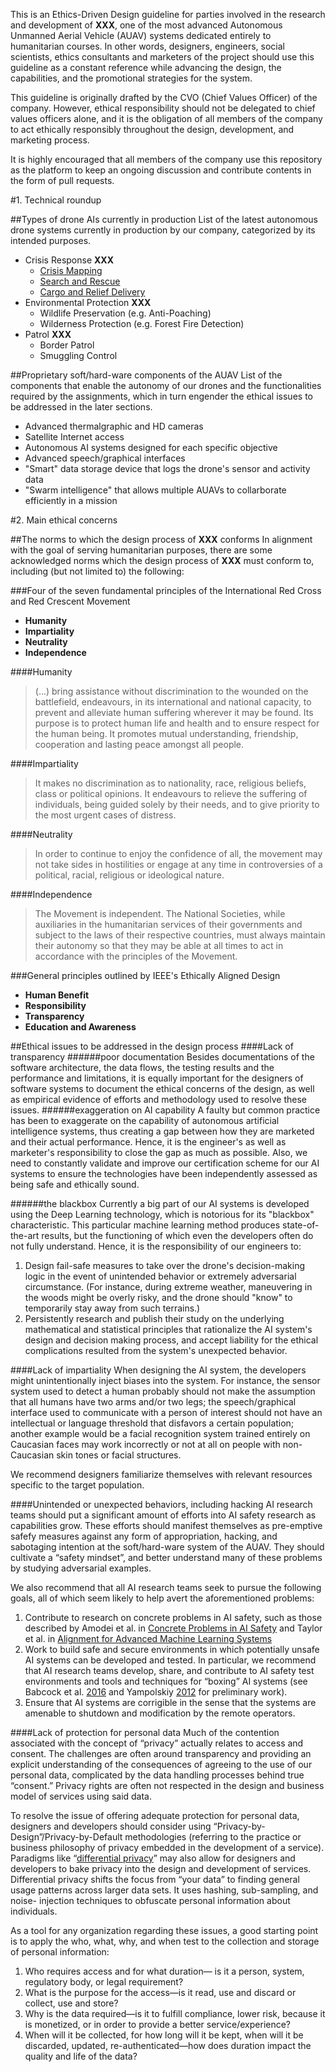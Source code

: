 
This is an Ethics-Driven Design guideline for parties involved in the research and development of **XXX**, one of the most advanced Autonomous Unmanned Aerial Vehicle (AUAV) systems dedicated entirely to humanitarian courses. In other words, designers, engineers, social scientists, ethics consultants and marketers of the project should use this guideline as a constant reference while advancing the design, the capabilities, and the promotional strategies for the system.

This guideline is originally drafted by the CVO (Chief Values Officer) of the company. However, ethical responsibility should not be delegated to chief values officers alone, and it is the obligation of all members of the company to act ethically responsibly throughout the design, development, and marketing process.

It is highly encouraged that all members of the company use this repository as the platform to keep an ongoing discussion and contribute contents in the form of pull requests.

#1. Technical roundup

##Types of drone AIs currently in production
List of the latest autonomous drone systems currently in production by our company, categorized by its intended purposes.

* Crisis Response **XXX**
  * [Crisis Mapping](https://en.wikipedia.org/wiki/Crisis_mapping)
  * [Search and Rescue](https://en.wikipedia.org/wiki/Search_and_rescue)
  * [Cargo and Relief Delivery](https://en.wikipedia.org/wiki/Delivery_drone)
* Environmental Protection **XXX**
  * Wildlife Preservation (e.g. Anti-Poaching)
  * Wilderness Protection (e.g. Forest Fire Detection)
* Patrol **XXX**
  * Border Patrol
  * Smuggling Control

##Proprietary soft/hard-ware components of the AUAV
List of the components that enable the autonomy of our drones and the functionalities required by the assignments, which in turn engender the ethical issues to be addressed in the later sections.

* Advanced thermalgraphic and HD cameras
* Satellite Internet access
* Autonomous AI systems designed for each specific objective
* Advanced speech/graphical interfaces
* "Smart" data storage device that logs the drone's sensor and activity data
* "Swarm intelligence" that allows multiple AUAVs to collarborate efficiently in a mission

#2. Main ethical concerns

##The norms to which the design process of **XXX** conforms
In alignment with the goal of serving humanitarian purposes, there are some acknowledged norms which the design process of **XXX** must conform to, including (but not limited to) the following:

###Four of the seven fundamental principles of the International Red Cross and Red Crescent Movement
* __Humanity__
* __Impartiality__
* __Neutrality__
* __Independence__

####Humanity
> (...) bring assistance without discrimination to the wounded on the battlefield, endeavours, in its international and national capacity, to prevent and alleviate human suffering wherever it may be found. Its purpose is to protect human life and health and to ensure respect for the human being. It promotes mutual understanding, friendship, cooperation and lasting peace amongst all people.

####Impartiality
> It makes no discrimination as to nationality, race, religious beliefs, class or political opinions. It endeavours to relieve the suffering of individuals, being guided solely by their needs, and to give priority to the most urgent cases of distress.

####Neutrality
> In order to continue to enjoy the confidence of all, the movement may not take sides in hostilities or engage at any time in controversies of a political, racial, religious or ideological nature.

####Independence
> The Movement is independent. The National Societies, while auxiliaries in the humanitarian services of their governments and subject to the laws of their respective countries, must always maintain their autonomy so that they may be able at all times to act in accordance with the principles of the Movement.

###General principles outlined by IEEE's Ethically Aligned Design
* __Human Benefit__
* __Responsibility__
* __Transparency__
* __Education and Awareness__

##Ethical issues to be addressed in the design process
####Lack of transparency
######poor documentation
Besides documentations of the software architecture, the data flows, the testing results and the performance and limitations, it is equally important for the designers of software systems to document the ethical concerns of the design, as well as empirical evidence of efforts and methodology used to resolve these issues.
######exaggeration on AI capability
A faulty but common practice has been to exaggerate on the capability of autonomous artificial intelligence systems, thus creating a gap between how they are marketed and their actual performance. Hence, it is the engineer's as well as marketer's responsibility to close the gap as much as possible. Also, we need to constantly validate and improve our certification scheme for our AI systems to ensure the technologies have been independently assessed as being safe and ethically sound.
 
######the blackbox
Currently a big part of our AI systems is developed using the Deep Learning technology, which is notorious for its "blackbox" characteristic. This particular machine learning method produces state-of-the-art results, but the functioning of which even the developers often do not fully understand. Hence, it is the responsibility of our engineers to:

1. Design fail-safe measures to take over the drone's decision-making logic in the event of unintended behavior or extremely adversarial circumstance. (For instance, during extreme weather, maneuvering in the woods might be overly risky, and the drone should "know" to temporarily stay away from such terrains.)
2. Persistently research and publish their study on the underlying mathematical and statistical principles that rationalize the AI system's design and decision making process, and accept liability for the ethical complications resulted from the system's unexpected behavior.

####Lack of impartiality
When designing the AI system, the developers might unintentionally inject biases into the system. For instance, the sensor system used to detect a human probably should not make the assumption that all humans have two arms and/or two legs; the speech/graphical interface used to communicate with a person of interest should not have an intellectual or language threshold that disfavors a certain population; another example would be a facial recognition system trained entirely on Caucasian faces may work incorrectly or not at all on people with non-Caucasian skin tones or facial structures.

We recommend designers familiarize themselves with relevant resources specific to the target population.

####Unintended or unexpected behaviors, including hacking
AI research teams should put a significant amount of efforts into AI safety research as capabilities grow. These efforts should manifest themselves as pre-emptive safefy measures against any form of appropriation, hacking, and sabotaging intention at the soft/hard-ware system of the AUAV. They should cultivate a “safety mindset”, and better understand many of these problems by studying adversarial examples.

We also recommend that all AI research teams seek to pursue the following goals, all of which seem likely to help avert the aforementioned problems:

1. Contribute to research on concrete problems in AI safety, such as those described by Amodei et al. in [Concrete Problems in AI Safety](https://arxiv.org/abs/1606.06565) and Taylor et al. in [Alignment for Advanced Machine Learning Systems](https://intelligence.org/2016/07/27/alignment-machine-learning/)
2. Work to build safe and secure environments in which potentially unsafe AI systems can be developed and tested. In particular, we recommend that AI research teams develop, share, and contribute to AI safety test environments and tools and techniques for “boxing” AI systems (see Babcock et al. [2016](https://link.springer.com/chapter/10.1007%2F978-3-319-41649-6_6) and Yampolskiy [2012](http://www.ingentaconnect.com/content/imp/jcs/2012/00000019/F0020001/art00014) for preliminary work).
3. Ensure that AI systems are corrigible in the sense that the systems are amenable to shutdown and modification by the remote operators.

####Lack of protection for personal data 
Much of the contention associated with the concept of “privacy” actually relates to access and consent. The challenges are often around transparency and providing an explicit understanding of the consequences of agreeing to the use of our personal data, complicated by the data handling processes behind true “consent.” Privacy rights are often not respected in the design and business model of services using said data.

To resolve the issue of offering adequate protection for personal data, designers and developers should consider using “Privacy-by-Design”/Privacy-by-Default methodologies (referring to the practice or business philosophy of privacy embedded in the development of a service). Paradigms like “[differential privacy](https://www.wired.com/2016/06/apples-differential-privacy-collecting-data/)” may also allow for designers and developers to bake privacy into the design and development of services. Differential privacy shifts the focus from “your data” to finding general usage patterns across larger data sets. It uses hashing, sub-sampling, and noise- injection techniques to obfuscate personal information about individuals.

As a tool for any organization regarding these issues, a good starting point is to apply the who, what, why, and when test to the collection and storage of personal information:
1. Who requires access and for what duration— is it a person, system, regulatory body, or legal requirement?2. What is the purpose for the access—is it read, use and discard or collect, use and store?3. Why is the data required—is it to fulfill compliance, lower risk, because it is monetized, or in order to provide a better service/experience?4. When will it be collected, for how long will it be kept, when will it be discarded, updated, re-authenticated—how does duration impact the quality and life of the data?